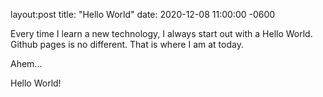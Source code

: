 layout:post
title: "Hello World"
date: 2020-12-08 11:00:00 -0600

Every time I learn a new technology, I always start out with a Hello World. Github pages is no different. That is where I am at today.

Ahem...

Hello World!

